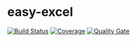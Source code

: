 # easy-excel

[![Build Status](https://travis-ci.org/elizeuborges/gerenciador-de-termos.svg?branch=master)](https://travis-ci.org/elizeuborges/gerenciador-de-termos)
[![Coverage](https://codecov.io/github/elizeuborges/gerenciador-de-termos/coverage.svg?branch=master)](https://codecov.io/github/elizeuborges/gerenciador-de-termos?branch=master)
[![Quality Gate](https://sonarqube.com/api/badges/gate?key=com.github.elizeuborges:gerenciador-de-termos)](https://sonarqube.com/dashboard/index/com.github.elizeuborges%3Agerenciador-de-termos)
